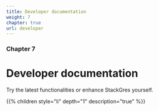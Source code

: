 ```yaml
---
title: Developer documentation
weight: 7
chapter: true
url: developer
---
```


### Chapter 7

# Developer documentation

Try the latest functionalities or enhance StackGres yourself.


{{% children style="li" depth="1" description="true" %}}
